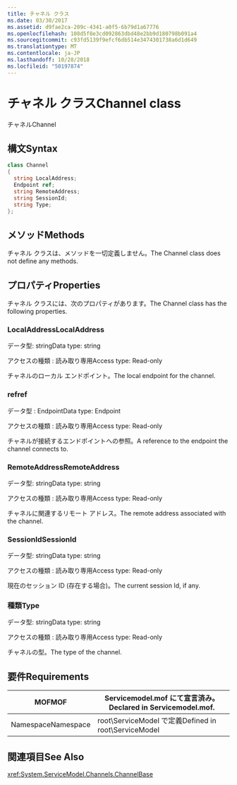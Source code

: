 ```yaml
---
title: チャネル クラス
ms.date: 03/30/2017
ms.assetid: d9fae2ca-209c-4341-a0f5-6b79d1a67776
ms.openlocfilehash: 108d5f8e3cd092863dbd48e2bb9d180798b091a4
ms.sourcegitcommit: c93fd5139f9efcf6db514e3474301738a6d1d649
ms.translationtype: MT
ms.contentlocale: ja-JP
ms.lasthandoff: 10/28/2018
ms.locfileid: "50197874"
---
```

# <a name="channel-class"></a><span data-ttu-id="b9d8d-102">チャネル クラス</span><span class="sxs-lookup"><span data-stu-id="b9d8d-102">Channel class</span></span>
<span data-ttu-id="b9d8d-103">チャネル</span><span class="sxs-lookup"><span data-stu-id="b9d8d-103">Channel</span></span>  
  
## <a name="syntax"></a><span data-ttu-id="b9d8d-104">構文</span><span class="sxs-lookup"><span data-stu-id="b9d8d-104">Syntax</span></span>  
  
```csharp
class Channel  
{  
  string LocalAddress;  
  Endpoint ref;  
  string RemoteAddress;  
  string SessionId;  
  string Type;  
};  
```  
  
## <a name="methods"></a><span data-ttu-id="b9d8d-105">メソッド</span><span class="sxs-lookup"><span data-stu-id="b9d8d-105">Methods</span></span>  
 <span data-ttu-id="b9d8d-106">チャネル クラスは、メソッドを一切定義しません。</span><span class="sxs-lookup"><span data-stu-id="b9d8d-106">The Channel class does not define any methods.</span></span>  
  
## <a name="properties"></a><span data-ttu-id="b9d8d-107">プロパティ</span><span class="sxs-lookup"><span data-stu-id="b9d8d-107">Properties</span></span>  
 <span data-ttu-id="b9d8d-108">チャネル クラスには、次のプロパティがあります。</span><span class="sxs-lookup"><span data-stu-id="b9d8d-108">The Channel class has the following properties.</span></span>  
  
### <a name="localaddress"></a><span data-ttu-id="b9d8d-109">LocalAddress</span><span class="sxs-lookup"><span data-stu-id="b9d8d-109">LocalAddress</span></span>  
 <span data-ttu-id="b9d8d-110">データ型: string</span><span class="sxs-lookup"><span data-stu-id="b9d8d-110">Data type: string</span></span>  
  
 <span data-ttu-id="b9d8d-111">アクセスの種類 : 読み取り専用</span><span class="sxs-lookup"><span data-stu-id="b9d8d-111">Access type: Read-only</span></span>  
  
 <span data-ttu-id="b9d8d-112">チャネルのローカル エンドポイント。</span><span class="sxs-lookup"><span data-stu-id="b9d8d-112">The local endpoint for the channel.</span></span>  
  
### <a name="ref"></a><span data-ttu-id="b9d8d-113">ref</span><span class="sxs-lookup"><span data-stu-id="b9d8d-113">ref</span></span>  
 <span data-ttu-id="b9d8d-114">データ型 : Endpoint</span><span class="sxs-lookup"><span data-stu-id="b9d8d-114">Data type: Endpoint</span></span>  
  
 <span data-ttu-id="b9d8d-115">アクセスの種類 : 読み取り専用</span><span class="sxs-lookup"><span data-stu-id="b9d8d-115">Access type: Read-only</span></span>  
  
 <span data-ttu-id="b9d8d-116">チャネルが接続するエンドポイントへの参照。</span><span class="sxs-lookup"><span data-stu-id="b9d8d-116">A reference to the endpoint the channel connects to.</span></span>  
  
### <a name="remoteaddress"></a><span data-ttu-id="b9d8d-117">RemoteAddress</span><span class="sxs-lookup"><span data-stu-id="b9d8d-117">RemoteAddress</span></span>  
 <span data-ttu-id="b9d8d-118">データ型: string</span><span class="sxs-lookup"><span data-stu-id="b9d8d-118">Data type: string</span></span>  
  
 <span data-ttu-id="b9d8d-119">アクセスの種類 : 読み取り専用</span><span class="sxs-lookup"><span data-stu-id="b9d8d-119">Access type: Read-only</span></span>  
  
 <span data-ttu-id="b9d8d-120">チャネルに関連するリモート アドレス。</span><span class="sxs-lookup"><span data-stu-id="b9d8d-120">The remote address associated with the channel.</span></span>  
  
### <a name="sessionid"></a><span data-ttu-id="b9d8d-121">SessionId</span><span class="sxs-lookup"><span data-stu-id="b9d8d-121">SessionId</span></span>  
 <span data-ttu-id="b9d8d-122">データ型: string</span><span class="sxs-lookup"><span data-stu-id="b9d8d-122">Data type: string</span></span>  
  
 <span data-ttu-id="b9d8d-123">アクセスの種類 : 読み取り専用</span><span class="sxs-lookup"><span data-stu-id="b9d8d-123">Access type: Read-only</span></span>  
  
 <span data-ttu-id="b9d8d-124">現在のセッション ID (存在する場合)。</span><span class="sxs-lookup"><span data-stu-id="b9d8d-124">The current session Id, if any.</span></span>  
  
### <a name="type"></a><span data-ttu-id="b9d8d-125">種類</span><span class="sxs-lookup"><span data-stu-id="b9d8d-125">Type</span></span>  
 <span data-ttu-id="b9d8d-126">データ型: string</span><span class="sxs-lookup"><span data-stu-id="b9d8d-126">Data type: string</span></span>  
  
 <span data-ttu-id="b9d8d-127">アクセスの種類 : 読み取り専用</span><span class="sxs-lookup"><span data-stu-id="b9d8d-127">Access type: Read-only</span></span>  
  
 <span data-ttu-id="b9d8d-128">チャネルの型。</span><span class="sxs-lookup"><span data-stu-id="b9d8d-128">The type of the channel.</span></span>  
  
## <a name="requirements"></a><span data-ttu-id="b9d8d-129">要件</span><span class="sxs-lookup"><span data-stu-id="b9d8d-129">Requirements</span></span>  
  
|<span data-ttu-id="b9d8d-130">MOF</span><span class="sxs-lookup"><span data-stu-id="b9d8d-130">MOF</span></span>|<span data-ttu-id="b9d8d-131">Servicemodel.mof にて宣言済み。</span><span class="sxs-lookup"><span data-stu-id="b9d8d-131">Declared in Servicemodel.mof.</span></span>|  
|---------|-----------------------------------|  
|<span data-ttu-id="b9d8d-132">Namespace</span><span class="sxs-lookup"><span data-stu-id="b9d8d-132">Namespace</span></span>|<span data-ttu-id="b9d8d-133">root\ServiceModel で定義</span><span class="sxs-lookup"><span data-stu-id="b9d8d-133">Defined in root\ServiceModel</span></span>|  
  
## <a name="see-also"></a><span data-ttu-id="b9d8d-134">関連項目</span><span class="sxs-lookup"><span data-stu-id="b9d8d-134">See Also</span></span>  
 <xref:System.ServiceModel.Channels.ChannelBase>
